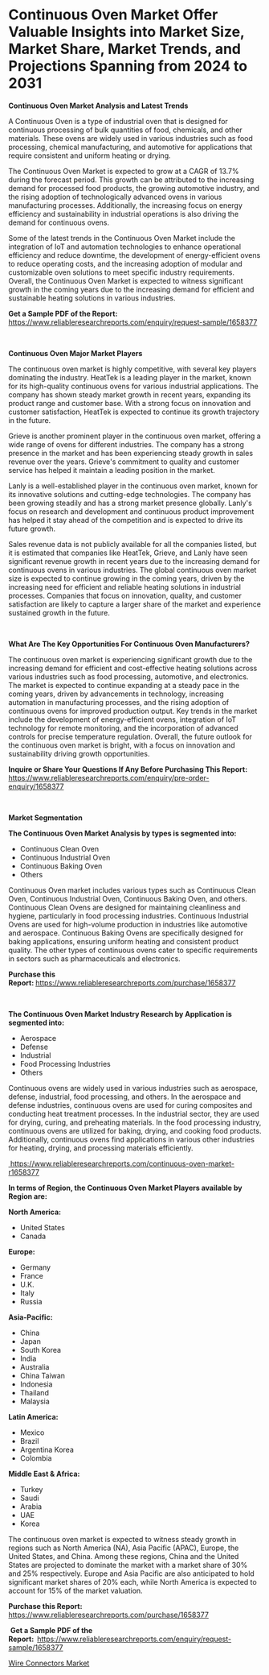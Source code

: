 <p><h1>Continuous Oven Market Offer Valuable Insights into Market Size, Market Share, Market Trends, and Projections Spanning from 2024 to 2031</h1></p><p><strong>Continuous Oven Market Analysis and Latest Trends</strong></p>
<p><p>A Continuous Oven is a type of industrial oven that is designed for continuous processing of bulk quantities of food, chemicals, and other materials. These ovens are widely used in various industries such as food processing, chemical manufacturing, and automotive for applications that require consistent and uniform heating or drying.</p><p>The Continuous Oven Market is expected to grow at a CAGR of 13.7% during the forecast period. This growth can be attributed to the increasing demand for processed food products, the growing automotive industry, and the rising adoption of technologically advanced ovens in various manufacturing processes. Additionally, the increasing focus on energy efficiency and sustainability in industrial operations is also driving the demand for continuous ovens.</p><p>Some of the latest trends in the Continuous Oven Market include the integration of IoT and automation technologies to enhance operational efficiency and reduce downtime, the development of energy-efficient ovens to reduce operating costs, and the increasing adoption of modular and customizable oven solutions to meet specific industry requirements. Overall, the Continuous Oven Market is expected to witness significant growth in the coming years due to the increasing demand for efficient and sustainable heating solutions in various industries.</p></p>
<p><strong>Get a Sample PDF of the Report:&nbsp;</strong> <a href="https://www.reliableresearchreports.com/enquiry/request-sample/1658377">https://www.reliableresearchreports.com/enquiry/request-sample/1658377</a></p>
<p>&nbsp;</p>
<p><strong>Continuous Oven Major Market Players</strong></p>
<p><p>The continuous oven market is highly competitive, with several key players dominating the industry. HeatTek is a leading player in the market, known for its high-quality continuous ovens for various industrial applications. The company has shown steady market growth in recent years, expanding its product range and customer base. With a strong focus on innovation and customer satisfaction, HeatTek is expected to continue its growth trajectory in the future.</p><p>Grieve is another prominent player in the continuous oven market, offering a wide range of ovens for different industries. The company has a strong presence in the market and has been experiencing steady growth in sales revenue over the years. Grieve's commitment to quality and customer service has helped it maintain a leading position in the market.</p><p>Lanly is a well-established player in the continuous oven market, known for its innovative solutions and cutting-edge technologies. The company has been growing steadily and has a strong market presence globally. Lanly's focus on research and development and continuous product improvement has helped it stay ahead of the competition and is expected to drive its future growth.</p><p>Sales revenue data is not publicly available for all the companies listed, but it is estimated that companies like HeatTek, Grieve, and Lanly have seen significant revenue growth in recent years due to the increasing demand for continuous ovens in various industries. The global continuous oven market size is expected to continue growing in the coming years, driven by the increasing need for efficient and reliable heating solutions in industrial processes. Companies that focus on innovation, quality, and customer satisfaction are likely to capture a larger share of the market and experience sustained growth in the future.</p></p>
<p>&nbsp;</p>
<p><strong>What Are The Key Opportunities For Continuous Oven Manufacturers?</strong></p>
<p><p>The continuous oven market is experiencing significant growth due to the increasing demand for efficient and cost-effective heating solutions across various industries such as food processing, automotive, and electronics. The market is expected to continue expanding at a steady pace in the coming years, driven by advancements in technology, increasing automation in manufacturing processes, and the rising adoption of continuous ovens for improved production output. Key trends in the market include the development of energy-efficient ovens, integration of IoT technology for remote monitoring, and the incorporation of advanced controls for precise temperature regulation. Overall, the future outlook for the continuous oven market is bright, with a focus on innovation and sustainability driving growth opportunities.</p></p>
<p><strong>Inquire or Share Your Questions If Any Before Purchasing This Report:</strong> <a href="https://www.reliableresearchreports.com/enquiry/pre-order-enquiry/1658377">https://www.reliableresearchreports.com/enquiry/pre-order-enquiry/1658377</a></p>
<p>&nbsp;</p>
<p><strong>Market Segmentation</strong></p>
<p><strong>The Continuous Oven Market Analysis by types is segmented into:</strong></p>
<p><ul><li>Continuous Clean Oven</li><li>Continuous Industrial Oven</li><li>Continuous Baking Oven</li><li>Others</li></ul></p>
<p><p>Continuous Oven market includes various types such as Continuous Clean Oven, Continuous Industrial Oven, Continuous Baking Oven, and others. Continuous Clean Ovens are designed for maintaining cleanliness and hygiene, particularly in food processing industries. Continuous Industrial Ovens are used for high-volume production in industries like automotive and aerospace. Continuous Baking Ovens are specifically designed for baking applications, ensuring uniform heating and consistent product quality. The other types of continuous ovens cater to specific requirements in sectors such as pharmaceuticals and electronics.</p></p>
<p><strong>Purchase this Report:&nbsp;</strong><a href="https://www.reliableresearchreports.com/purchase/1658377">https://www.reliableresearchreports.com/purchase/1658377</a></p>
<p>&nbsp;</p>
<p><strong>The Continuous Oven Market Industry Research by Application is segmented into:</strong></p>
<p><ul><li>Aerospace</li><li>Defense</li><li>Industrial</li><li>Food Processing Industries</li><li>Others</li></ul></p>
<p><p>Continuous ovens are widely used in various industries such as aerospace, defense, industrial, food processing, and others. In the aerospace and defense industries, continuous ovens are used for curing composites and conducting heat treatment processes. In the industrial sector, they are used for drying, curing, and preheating materials. In the food processing industry, continuous ovens are utilized for baking, drying, and cooking food products. Additionally, continuous ovens find applications in various other industries for heating, drying, and processing materials efficiently.</p></p>
<p><a href="https://www.reliableresearchreports.com/continuous-oven-market-r1658377">&nbsp;https://www.reliableresearchreports.com/continuous-oven-market-r1658377</a></p>
<p><strong>In terms of Region, the Continuous Oven Market Players available by Region are:</strong></p>
<p>
    <p> <strong> North America: </strong>
        <ul>
            <li>United States</li>
            <li>Canada</li>
        </ul>
        </p> 
    <p> <strong> Europe: </strong>
        <ul>
            <li>Germany</li>
            <li>France</li>
            <li>U.K.</li>
            <li>Italy</li>
            <li>Russia</li>
        </ul>
        </p> 
    <p> <strong> Asia-Pacific: </strong>
        <ul>
            <li>China</li>
            <li>Japan</li>
            <li>South Korea</li>
            <li>India</li>
            <li>Australia</li>
            <li>China Taiwan</li>
            <li>Indonesia</li>
            <li>Thailand</li>
            <li>Malaysia</li>
        </ul>
        </p> 
    <p> <strong> Latin America: </strong>
        <ul>
            <li>Mexico</li>
            <li>Brazil</li>
            <li>Argentina Korea</li>
            <li>Colombia</li>
        </ul>
        </p> 
    <p> <strong> Middle East & Africa: </strong>
        <ul>
            <li>Turkey</li>
            <li>Saudi</li>
            <li>Arabia</li>
            <li>UAE</li>
            <li>Korea</li>
        </ul>
    </p>
    </p>
<p><p>The continuous oven market is expected to witness steady growth in regions such as North America (NA), Asia Pacific (APAC), Europe, the United States, and China. Among these regions, China and the United States are projected to dominate the market with a market share of 30% and 25% respectively. Europe and Asia Pacific are also anticipated to hold significant market shares of 20% each, while North America is expected to account for 15% of the market valuation.</p></p>
<p><strong>Purchase this Report: </strong><a href="https://www.reliableresearchreports.com/purchase/1658377">https://www.reliableresearchreports.com/purchase/1658377</a></p>
<p>&nbsp;<strong>Get a Sample PDF of the Report:&nbsp;&nbsp;</strong><a href="https://www.reliableresearchreports.com/enquiry/request-sample/1658377">https://www.reliableresearchreports.com/enquiry/request-sample/1658377</a></p>
<p><strong></strong></p>
<p><p><a href="https://meowing-lemming-dd3.notion.site/Wire-Connectors-Market-Insights-into-Market-CAGR-Market-Trends-and-Growth-Strategies-ff35751925554b32a314e32f09b69b4a">Wire Connectors Market</a></p></p>